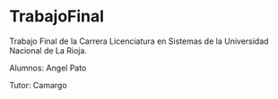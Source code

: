 # TrabajoFinal
Trabajo Final de la Carrera Licenciatura en Sistemas de la Universidad Nacional de La Rioja.

Alumnos:
        Angel
        Pato
       
Tutor:
      Camargo
